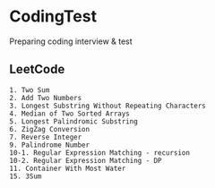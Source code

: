 # CodingTest
Preparing coding interview &amp; test

## LeetCode 
	1. Two Sum
	2. Add Two Numbers
	3. Longest Substring Without Repeating Characters
	4. Median of Two Sorted Arrays
	5. Longest Palindromic Substring
	6. ZigZag Conversion
	7. Reverse Integer
	9. Palindrome Number
	10-1. Regular Expression Matching - recursion
	10-2. Regular Expression Matching - DP
	11. Container With Most Water
	15. 3Sum
